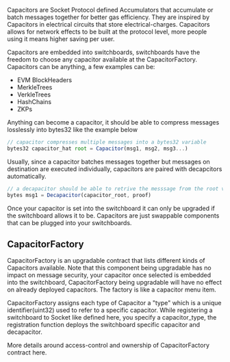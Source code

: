 Capacitors are Socket Protocol defined Accumulators that accumulate or batch messages together for better gas efficiency. They are inspired by Capacitors in electrical circuits that store electrical-charges. Capacitors allows for network effects to be built at the protocol level, more people using it means higher saving per user. 

Capacitors are embedded into switchboards, switchboards have the freedom to choose any capacitor available at the CapacitorFactory. Capacitors can be anything, a few examples can be:
- EVM BlockHeaders 
- MerkleTrees
- VerkleTrees
- HashChains 
- ZKPs

Anything can become a capacitor, it should be able to compress messages losslessly into bytes32 like the example below 
```javascript
// capacitor compresses multiple messages into a bytes32 variable
bytes32 capacitor_hat root = Capacitor(msg1, msg2, msg3...)
```
Usually, since a capacitor batches messages together but messages on destination are executed individually, capacitors are paired with decapcitors automatically. 

```javascript
// a decapacitor should be able to retrive the messsage from the root via a proof
bytes msg1 = Decapacitor(capacitor_root, proof) 
```

Once your capacitor is set into the switchboard it can only be upgraded if the switchboard allows it to be. Capacitors are just swappable components that can be plugged into your switchboards.

## CapacitorFactory

CapacitorFactory is an upgradable contract that lists different kinds of Capacitors available. Note that this component being upgradable has no impact on message security, your capacitor once selected is embedded into the switchboard, CapacitorFactory being upgradable will have no effect on already deployed capacitors. The factory is like a capacitor menu item.

CapacitorFactory assigns each type of Capacitor a "type" which is a unique identifier(uint32) used to refer to a specific capacitor. While registering a switchboard to Socket like defined here, you specify a capacitor_type, the registration function deploys the switchboard specific capacitor and decapacitor.  

More details around access-control and ownership of CapacitorFactory contract here.